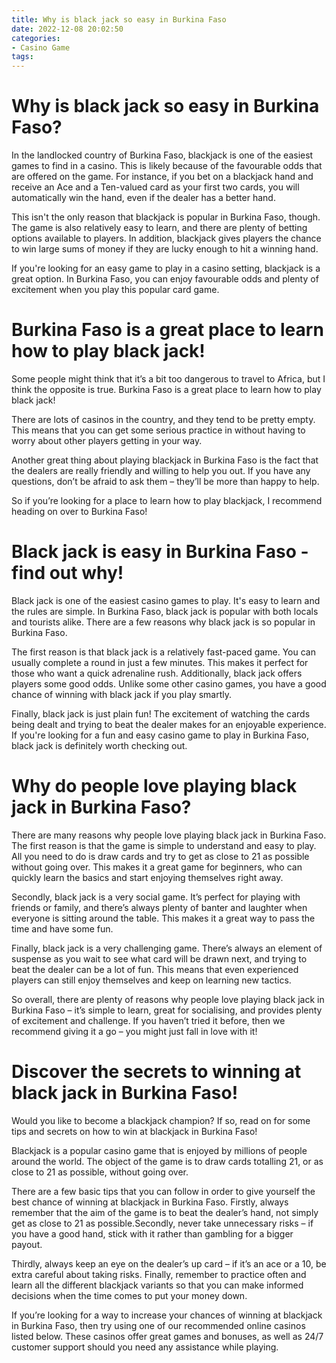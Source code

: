 ```yaml
---
title: Why is black jack so easy in Burkina Faso
date: 2022-12-08 20:02:50
categories:
- Casino Game
tags:
---
```



#  Why is black jack so easy in Burkina Faso?

In the landlocked country of Burkina Faso, blackjack is one of the easiest games to find in a casino. This is likely because of the favourable odds that are offered on the game. For instance, if you bet on a blackjack hand and receive an Ace and a Ten-valued card as your first two cards, you will automatically win the hand, even if the dealer has a better hand.

This isn't the only reason that blackjack is popular in Burkina Faso, though. The game is also relatively easy to learn, and there are plenty of betting options available to players. In addition, blackjack gives players the chance to win large sums of money if they are lucky enough to hit a winning hand.

If you're looking for an easy game to play in a casino setting, blackjack is a great option. In Burkina Faso, you can enjoy favourable odds and plenty of excitement when you play this popular card game.

#  Burkina Faso is a great place to learn how to play black jack!

Some people might think that it’s a bit too dangerous to travel to Africa, but I think the opposite is true. Burkina Faso is a great place to learn how to play black jack!

There are lots of casinos in the country, and they tend to be pretty empty. This means that you can get some serious practice in without having to worry about other players getting in your way.

Another great thing about playing blackjack in Burkina Faso is the fact that the dealers are really friendly and willing to help you out. If you have any questions, don’t be afraid to ask them – they’ll be more than happy to help.

So if you’re looking for a place to learn how to play blackjack, I recommend heading on over to Burkina Faso!

#  Black jack is easy in Burkina Faso - find out why!



Black jack is one of the easiest casino games to play. It's easy to learn and the rules are simple. In Burkina Faso, black jack is popular with both locals and tourists alike. There are a few reasons why black jack is so popular in Burkina Faso.

The first reason is that black jack is a relatively fast-paced game. You can usually complete a round in just a few minutes. This makes it perfect for those who want a quick adrenaline rush. Additionally, black jack offers players some good odds. Unlike some other casino games, you have a good chance of winning with black jack if you play smartly.

Finally, black jack is just plain fun! The excitement of watching the cards being dealt and trying to beat the dealer makes for an enjoyable experience. If you're looking for a fun and easy casino game to play in Burkina Faso, black jack is definitely worth checking out.

#  Why do people love playing black jack in Burkina Faso?

There are many reasons why people love playing black jack in Burkina Faso. The first reason is that the game is simple to understand and easy to play. All you need to do is draw cards and try to get as close to 21 as possible without going over. This makes it a great game for beginners, who can quickly learn the basics and start enjoying themselves right away.

Secondly, black jack is a very social game. It’s perfect for playing with friends or family, and there’s always plenty of banter and laughter when everyone is sitting around the table. This makes it a great way to pass the time and have some fun.

Finally, black jack is a very challenging game. There’s always an element of suspense as you wait to see what card will be drawn next, and trying to beat the dealer can be a lot of fun. This means that even experienced players can still enjoy themselves and keep on learning new tactics.

So overall, there are plenty of reasons why people love playing black jack in Burkina Faso – it’s simple to learn, great for socialising, and provides plenty of excitement and challenge. If you haven’t tried it before, then we recommend giving it a go – you might just fall in love with it!

#  Discover the secrets to winning at black jack in Burkina Faso!

Would you like to become a blackjack champion? If so, read on for some tips and secrets on how to win at blackjack in Burkina Faso!

Blackjack is a popular casino game that is enjoyed by millions of people around the world. The object of the game is to draw cards totalling 21, or as close to 21 as possible, without going over.

There are a few basic tips that you can follow in order to give yourself the best chance of winning at blackjack in Burkina Faso. Firstly, always remember that the aim of the game is to beat the dealer’s hand, not simply get as close to 21 as possible.Secondly, never take unnecessary risks – if you have a good hand, stick with it rather than gambling for a bigger payout.

Thirdly, always keep an eye on the dealer’s up card – if it’s an ace or a 10, be extra careful about taking risks. Finally, remember to practice often and learn all the different blackjack variants so that you can make informed decisions when the time comes to put your money down.

If you’re looking for a way to increase your chances of winning at blackjack in Burkina Faso, then try using one of our recommended online casinos listed below. These casinos offer great games and bonuses, as well as 24/7 customer support should you need any assistance while playing.